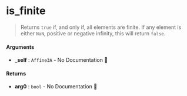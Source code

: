 # is\_finite

>  Returns `true` if, and only if, all elements are finite.
>  If any element is either `NaN`, positive or negative infinity, this will return
>  `false`.

#### Arguments

- **\_self** : `Affine3A` \- No Documentation 🚧

#### Returns

- **arg0** : `bool` \- No Documentation 🚧